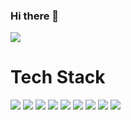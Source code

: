 ### Hi there 👋

<img src="https://capsule-render.vercel.app/api?type=waving&color=0:8E97FD,100:a82da8&height=500&section=header&text=I'm Ji Eun Lee&fontSize=90" />

<h1>Tech Stack</h1>

<img src="https://img.shields.io/badge/HTML5-E34F26?style=flat-square&logo=HTML5&logoColor=white"/>
<img src="https://img.shields.io/badge/CSS3-1572B6?style=flat-square&logo=CSS3&logoColor=white"/>
<img src="https://img.shields.io/badge/JavaScript-F7DF1E?style=flat-square&logo=JavaScript&logoColor=white"/>
<img src="https://img.shields.io/badge/Node.js
-339933?style=flat-square&logo=Node.js
&logoColor=white"/>
<img src="https://img.shields.io/badge/TypeScript
-3178C6?style=flat-square&logo=TypeScript
&logoColor=white"/>
<img src="https://img.shields.io/badge/MongoDB
-47A248?style=flat-square&logo=MongoDB
&logoColor=white"/>
<img src="https://img.shields.io/badge/Express
-000000?style=flat-square&logo=Express
&logoColor=white"/>
<img src="https://img.shields.io/badge/React
-61DAFB?style=flat-square&logo=React
&logoColor=white"/>
<img src="https://img.shields.io/badge/jQuery
-0769AD?style=flat-square&logo=jQuery
&logoColor=white"/>
